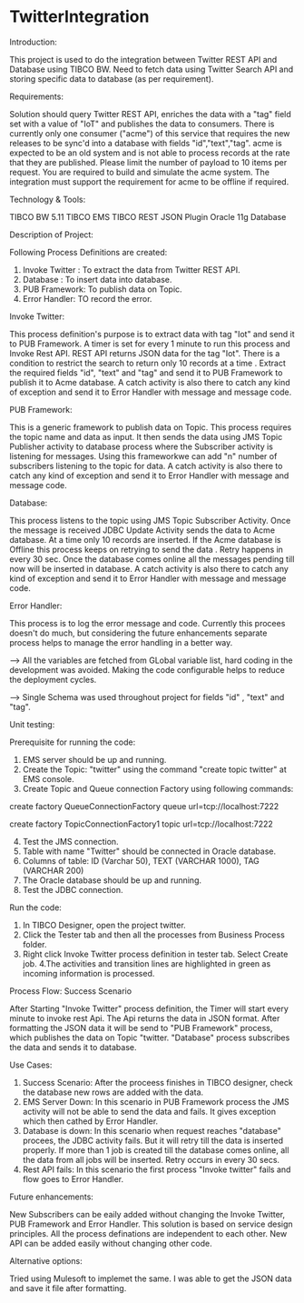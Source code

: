 # TwitterIntegration
Introduction:

This project is used to do the integration between Twitter REST API and Database using TIBCO BW. Need to fetch data using Twitter Search API and storing specific data to database (as per requirement).

Requirements:

Solution should query Twitter REST API, enriches the data with a "tag" field set with a value of "IoT" and publishes the data to consumers. 
There is currently only one consumer ("acme") of this service that requires the new releases to be sync'd into a database with fields "id","text","tag". acme is expected to be an old system and is not able to process records at the rate that they are published. Please limit the number of payload to 10 items per request. You are required to build and simulate the acme  system. The integration must support the requirement for acme to be offline if required.

Technology & Tools:

TIBCO BW 5.11
TIBCO EMS
TIBCO REST JSON Plugin
Oracle 11g Database

Description of Project:


Following Process Definitions are created:

1. Invoke Twitter : To extract the data from Twitter REST API.
2. Database : To insert data into database.
3. PUB Framework: To publish data on Topic.
4. Error Handler: TO record the error.

Invoke Twitter: 

This process definition's purpose is to extract data with tag "Iot" and send it to PUB Framework. A timer is set for every 1 minute to run this process and Invoke Rest API. REST API returns JSON data for the tag "Iot". There is a condition to restrict the search to return only 10 records at a time . Extract the required fields "id", "text" and "tag" and send it to PUB Framework to publish it to Acme database.
A catch activity is also there to catch any kind of exception and send it to Error Handler with message and message code.

PUB Framework:

This is a generic framework to publish data on Topic. This process requires the topic name and data as input. It then sends the data using JMS Topic Publisher activity to database process where the Subscriber activity is listening for messages.
Using this frameworkwe can add "n" number of subscribers listening to the topic for data.
A catch activity is also there to catch any kind of exception and send it to Error Handler with message and message code.

Database:

This process listens to the topic using JMS Topic Subscriber Activity. Once the message is received JDBC Update Activity sends the data to Acme database. At a time only 10 records are inserted. 
If the Acme database is Offline this process keeps on retrying to send the data . Retry happens in every 30 sec. Once the database comes online all the messages pending till now will be inserted in database.
A catch activity is also there to catch any kind of exception and send it to Error Handler with message and message code.

Error Handler:

This process is to log the error message and code. Currently this procees doesn't do much, but considering the future enhancements separate process helps to manage the error handling in a better way.

--> All the variables are fetched from GLobal variable list, hard coding in the development was avoided. Making the code configurable helps to reduce the deployment cycles.

--> Single Schema was used throughout project for fields "id" , "text" and "tag".

Unit testing:


Prerequisite for running the code:

1. EMS server should be up and running.
2. Create the Topic: "twitter" using the command "create topic twitter" at EMS console.
3. Create Topic and Queue connection Factory using following commands:

create factory QueueConnectionFactory queue url=tcp://localhost:7222

create factory TopicConnectionFactory1 topic url=tcp://localhost:7222

4. Test the JMS connection.
5. Table with name "Twitter" should be connected in Oracle database.
6. Columns of table: ID (Varchar 50), TEXT (VARCHAR 1000), TAG (VARCHAR 200)
7. The Oracle database should be up and running.
8. Test the JDBC connection.

Run the code:

1. In TIBCO Designer, open the project twitter.
2. Click the Tester tab and then all the processes from Business Process folder.
3. Right click Invoke Twitter process definition in tester tab. Select Create job.
4.The activities and transition lines are highlighted in green as incoming information is processed.

Process Flow: Success Scenario

After Starting "Invoke Twitter" process definition, the Timer will start every minute to invoke rest Api. The Api returns the data in JSON format. After formatting the JSON data it will be send to "PUB Framework" process, which publishes the data on Topic "twitter. "Database" process subscribes the data and sends it to database.

Use Cases:

1. Success Scenario: After the proceess finishes in TIBCO designer, check the database new rows are added with the data.
2. EMS Server Down: In this scenario in PUB Framework process the JMS activity will not be able to send the data and fails. It gives exception which then cathed by Error Handler.
3. Database is down: In this scenario when request reaches "database" procees, the JDBC activity fails. But it will retry till the data is inserted properly. If more than 1 job is created till the database comes online, all the data from all jobs will be inserted. Retry occurs in every 30 secs.
4. Rest API fails: In this scenario the first process "Invoke twitter" fails and flow goes to Error Handler.

Future enhancements:

New Subscribers can be eaily added without changing the Invoke Twitter, PUB Framework and Error Handler. This solution is based on service design principles. All the process definations are independent to each other. New API can be added easily without changing other code.

Alternative options:

Tried using Mulesoft to implemet the same. I was able to get the JSON data and save it file after formatting.
